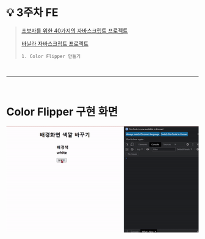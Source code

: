 # 💡 **3주차 FE**

> [초보자를 위한 40가지의 자바스크립트 프로젝트](https://www.freecodecamp.org/korean/news/javascript-projects-for-beginners/#how-to-create-a-restaurant-menu-page)
>
> [바닐라 자바스크립트 프로젝트](https://www.youtube.com/watch?v=3PHXvlpOkf4&t=421s)
>
> `1. Color Flipper 만들기`

<br>
<hr>
<br>

# Color Flipper 구현 화면

<img src="3weeks.gif">